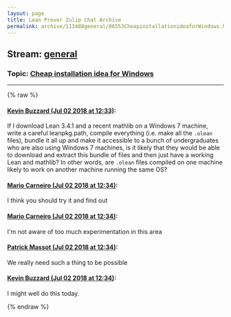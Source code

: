 ```yaml
---
layout: page
title: Lean Prover Zulip Chat Archive 
permalink: archive/113488general/06553CheapinstallationideaforWindows.html
---
```


## Stream: [general](index.html)
### Topic: [Cheap installation idea for Windows](06553CheapinstallationideaforWindows.html)

---


{% raw %}
#### [ Kevin Buzzard (Jul 02 2018 at 12:33)](https://leanprover.zulipchat.com/#narrow/stream/113488-general/topic/Cheap%20installation%20idea%20for%20Windows/near/128956590):
If I download Lean 3.4.1 and a recent mathlib on a Windows 7 machine, write a careful leanpkg.path, compile everything (i.e. make all the `.olean` files), bundle it all up and make it accessible to a bunch of undergraduates who are also using Windows 7 machines, is it likely that they would be able to download and extract this bundle of files and then just have a working Lean and mathlib? In other words, are `.olean` files compiled on one machine likely to work on another machine running the same OS?

#### [ Mario Carneiro (Jul 02 2018 at 12:34)](https://leanprover.zulipchat.com/#narrow/stream/113488-general/topic/Cheap%20installation%20idea%20for%20Windows/near/128956597):
I think you should try it and find out

#### [ Mario Carneiro (Jul 02 2018 at 12:34)](https://leanprover.zulipchat.com/#narrow/stream/113488-general/topic/Cheap%20installation%20idea%20for%20Windows/near/128956637):
I'm not aware of too much experimentation in this area

#### [ Patrick Massot (Jul 02 2018 at 12:34)](https://leanprover.zulipchat.com/#narrow/stream/113488-general/topic/Cheap%20installation%20idea%20for%20Windows/near/128956640):
We really need such a thing to be possible

#### [ Kevin Buzzard (Jul 02 2018 at 12:34)](https://leanprover.zulipchat.com/#narrow/stream/113488-general/topic/Cheap%20installation%20idea%20for%20Windows/near/128956642):
I might well do this today.


{% endraw %}
